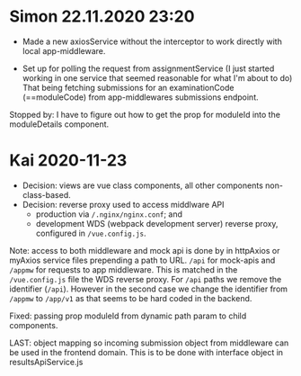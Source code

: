 # Simon 22.11.2020 23:20
- Made a new axiosService without the interceptor to work directly with local app-middleware.

- Set up for polling the request from assignmentService (I just started working in one service that seemed reasonable for what I'm about to do) That being fetching submissions for an examinationCode (==moduleCode) from app-middlewares submissions endpoint.

Stopped by:
I have to figure out how to get the prop for moduleId into the moduleDetails component.



# Kai 2020-11-23
- Decision: views are vue class components, all other components non-class-based.
- Decision: reverse proxy used to access middlware API
    - production via `/.nginx/nginx.conf`; and 
    - development WDS (webpack development server) reverse proxy, configured in `/vue.config.js`.

Note: access to both middleware and mock api is done by in httpAxios or myAxios service files prepending a path to URL. `/api` for mock-apis and `/appmw` for requests to app middleware. This is matched in the `/vue.config.js` file the WDS reverse proxy. For `/api` paths we remove the identifier (`/api`). However in the second case we change the identifier from `/appmw` to `/app/v1` as that seems to be hard coded in the backend.

Fixed: passing prop moduleId from dynamic path param to child components.

LAST: object mapping so incoming submission object from middleware can be used in the frontend domain. This is to be done with interface object in resultsApiService.js
